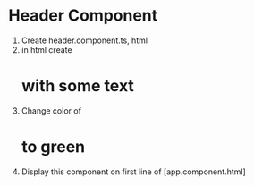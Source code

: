 
# Header Component
1. Create header.component.ts, html
2. in html create <h1> with some text
3. Change color of <h1> to green
4. Display this component on first line of [app.component.html]


